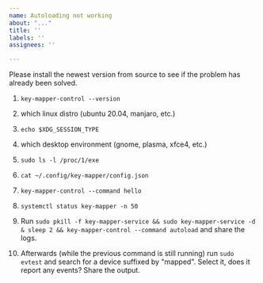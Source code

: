 ```yaml
---
name: Autoloading not working
about: "..."
title: ''
labels: ''
assignees: ''

---
```


Please install the newest version from source to see if the problem has already been solved.

1. `key-mapper-control --version`
2. which linux distro (ubuntu 20.04, manjaro, etc.)
3. `echo $XDG_SESSION_TYPE`
4. which desktop environment (gnome, plasma, xfce4, etc.)
5. `sudo ls -l /proc/1/exe`

6. `cat ~/.config/key-mapper/config.json`
7. `key-mapper-control --command hello`
8. `systemctl status key-mapper -n 50`
9. Run `sudo pkill -f key-mapper-service && sudo key-mapper-service -d & sleep 2 && key-mapper-control --command autoload` and share the logs.
10. Afterwards (while the previous command is still running) run `sudo evtest` and search for a device suffixed by "mapped". Select it, does it report any events? Share the output.
